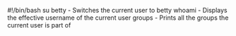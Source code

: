 #!/bin/bash
su betty - Switches the current user to betty
whoami - Displays the effective username of the current user
groups - Prints all the groups the current user is part of
